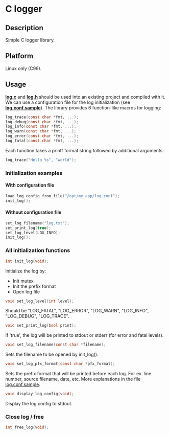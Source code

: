 # C logger

## Description
Simple C logger library.

## Platform
Linux only (C99).

## Usage
**[log.c](src/log.c?raw=1)** and **[log.h](src/log.h?raw=1)** should be used
into an existing project and compiled with it. We can use a configuration file
for the log initialization (see **[log.conf.sample](src/log.conf.sample?raw=1)**).
The library provides 6 function-like macros for logging:

```c
log_trace(const char *fmt, ...);
log_debug(const char *fmt, ...);
log_info(const char *fmt, ...);
log_warn(const char *fmt, ...);
log_error(const char *fmt, ...);
log_fatal(const char *fmt, ...);
```

Each function takes a printf format string followed by additional arguments:

```c
log_trace("Hello %s", "world");
```

### Initialization examples

#### With configuration file
```c
load_log_config_from_file("/opt/my_app/log.conf");
init_log();
```

#### Without configuration file
```c
set_log_filename("log.txt");
set_print_log(true);
set_log_level(LOG_INFO);
init_log();
```

### All initialization functions

```c
int init_log(void);
```
Initialize the log by:
* Init mutex
* Init the prefix format
* Open log file

```c
void set_log_level(int level);
```
Should be "LOG_FATAL", "LOG_ERROR", "LOG_WARN", "LOG_INFO", "LOG_DEBUG", "LOG_TRACE".

```c
void set_print_log(bool print);
```
If 'true', the log will be printed to stdout or stderr (for error and fatal levels).

```c
void set_log_filename(const char *filename);
```
Sets the filename to be opened by init_log().

```c
void set_log_pfx_format(const char *pfx_format);
```
Sets the prefix format that will be printed before each log.
For ex. line number, source filename, date, etc.
More explanations in the file [log.conf.sample](src/log.conf.sample?raw=1).

```c
void display_log_config(void);
```
Display the log config to stdout.

### Close log / free
```c
int free_log(void);
```

